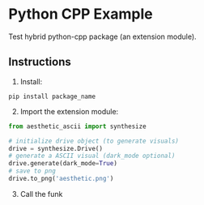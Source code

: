 # Python CPP Example

Test hybrid python-cpp package (an extension module).

## Instructions

1. Install:

```
pip install package_name
```

2. Import the extension module:

```python
from aesthetic_ascii import synthesize

# initialize drive object (to generate visuals)
drive = synthesize.Drive()
# generate a ASCII visual (dark_mode optional)
drive.generate(dark_mode=True)
# save to png
drive.to_png('aesthetic.png')
```

3. Call the funk